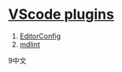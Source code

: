 # [VScode plugins](https://marketplace.visualstudio.com/)  

1. [EditorConfig](https://marketplace.visualstudio.com/items?itemName=EditorConfig.EditorConfig)  
2. [mdlint](https://marketplace.visualstudio.com/items?itemName=ZhixiangZhang.mdlint#review-details)  

9中文
